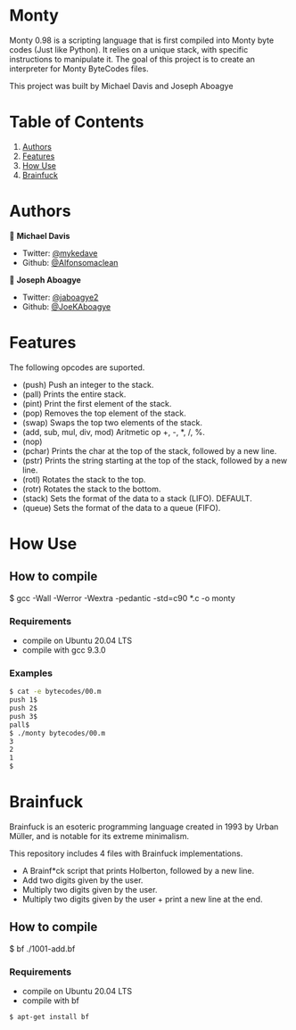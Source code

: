 # Monty

Monty 0.98 is a scripting language that is first compiled into Monty byte codes (Just like Python). It relies on a unique stack, with specific instructions to manipulate it. The goal of this project is to create an interpreter for Monty ByteCodes files.

This project was built by Michael Davis and Joseph Aboagye

# Table of Contents
1. [Authors](#Authors)
2. [Features](#Features)
3. [How Use](#How-Use)
3. [Brainfuck](#Brainfuck)

# Authors
 👤 **Michael Davis**

- Twitter: [@mykedave](https://twitter.com/mykedave)
- Github: [@Alfonsomaclean](https://github.com/Alfonsomaclean)

👤 **Joseph Aboagye**

- Twitter: [@jaboagye2](https://twitter.com/jaboagye2)
- Github: [@JoeKAboagye](https://github.com/JoeKAboagye)

# Features

The following opcodes are suported.

- (push)  Push an integer to the stack.
- (pall)  Prints the entire stack.
- (pint)  Print the first element of the stack.
- (pop)   Removes the top element of the stack.
- (swap)  Swaps the top two elements of the stack.
- (add,   sub, mul, div, mod) Aritmetic op +, -, *, /, %.
- (nop)
- (pchar) Prints the char at the top of the stack, followed by a new line.
- (pstr)  Prints the string starting at the top of the stack, followed by a new line.
- (rotl)  Rotates the stack to the top.
- (rotr)  Rotates the stack to the bottom.
- (stack) Sets the format of the data to a stack (LIFO). DEFAULT.
- (queue) Sets the format of the data to a queue (FIFO).

# How Use

## How to compile

$ gcc -Wall -Werror -Wextra -pedantic -std=c90 *.c -o monty

### Requirements

 - compile on Ubuntu 20.04 LTS
 - compile with gcc 9.3.0

### Examples
```bash
$ cat -e bytecodes/00.m
push 1$
push 2$
push 3$
pall$
$ ./monty bytecodes/00.m
3
2
1
$
```
# Brainfuck

Brainfuck is an esoteric programming language created in 1993 by Urban Müller, and is notable for its extreme minimalism.

This repository includes 4 files with Brainfuck implementations.

- A Brainf*ck script that prints Holberton, followed by a new line.
- Add two digits given by the user.
- Multiply two digits given by the user.
- Multiply two digits given by the user + print a new line at the end.

## How to compile

$ bf ./1001-add.bf

### Requirements

 - compile on Ubuntu 20.04 LTS
 - compile with bf
 ```bash
 $ apt-get install bf 
 ```